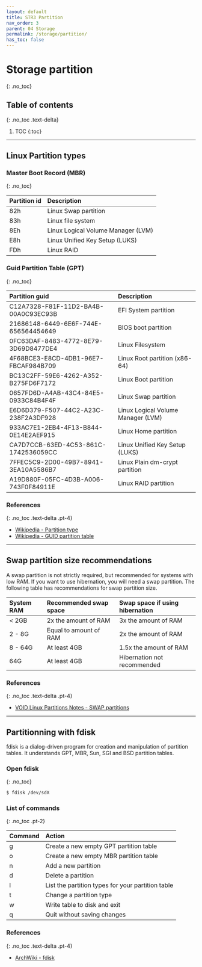 ```yaml
---
layout: default
title: STR3 Partition
nav_order: 3
parent: 04 Storage
permalink: /storage/partition/
has_toc: false
---
```


# Storage partition
{: .no_toc}

## Table of contents
{: .no_toc .text-delta}

1. TOC
{:toc}

---

## Linux Partition types

### Master Boot Record (MBR)
{: .no_toc}

| Partition id | Description                        |
| :----------- | :--------------------------------- |
| 82h          | Linux Swap partition               |
| 83h          | Linux file system                  |
| 8Eh          | Linux Logical Volume Manager (LVM) |
| E8h          | Linux Unified Key Setup (LUKS)     |
| FDh          | Linux RAID                         |

### Guid Partition Table (GPT)
{: .no_toc}

| Partition guid                       | Description                        |
| :----------------------------------- | :--------------------------------- |
| C12A7328-F81F-11D2-BA4B-00A0C93EC93B | EFI System partition               |
| 21686148-6449-6E6F-744E-656564454649 | BIOS boot partition                |
| 0FC63DAF-8483-4772-8E79-3D69D8477DE4 | Linux Filesystem                   |
| 4F68BCE3-E8CD-4DB1-96E7-FBCAF984B709 | Linux Root partition (x86-64)      |
| BC13C2FF-59E6-4262-A352-B275FD6F7172 | Linux Boot partition               |
| 0657FD6D-A4AB-43C4-84E5-0933C84B4F4F | Linux Swap partition               |
| E6D6D379-F507-44C2-A23C-238F2A3DF928 | Linux Logical Volume Manager (LVM) |
| 933AC7E1-2EB4-4F13-B844-0E14E2AEF915 | Linux Home partition               |
| CA7D7CCB-63ED-4C53-861C-1742536059CC | Linux Unified Key Setup (LUKS)     |
| 7FFEC5C9-2D00-49B7-8941-3EA10A5586B7 | Linux Plain dm-crypt partition     |
| A19D880F-05FC-4D3B-A006-743F0F84911E | Linux RAID partition               |

### References
{: .no_toc .text-delta .pt-4}

- [Wikipedia - Partition type](https://en.wikipedia.org/wiki/Partition_type)
- [Wikipedia - GUID partition table](https://en.wikipedia.org/wiki/GUID_Partition_Table)

---

## Swap partition size recommendations

A swap partition is not strictly required, but recommended for systems with low RAM. If you want to use hibernation, you will need a swap partition. The following table has recommendations for swap partition size.

| System RAM | Recommended swap space | Swap space if using hibernation |
| :--------- | :--------------------- | :------------------------------ |
| < 2GB      | 2x the amount of RAM   | 3x the amount of RAM            |
| 2 - 8G     | Equal to amount of RAM | 2x the amount of RAM            |
| 8 - 64G    | At least 4GB           | 1.5x the amount of RAM          |
| 64G        | At least 4GB           | Hibernation not recommended     |

### References
{: .no_toc .text-delta .pt-4}

- [VOID Linux Partitions Notes - SWAP partitions](https://docs.voidlinux.org/installation/live-images/partitions.html#swap-partitions)

---

## Partitionning with fdisk

fdisk is a dialog-driven program for creation and manipulation of partition tables. It understands GPT, MBR, Sun, SGI and BSD partition tables.

### Open fdisk
{: .no_toc}

```bash
$ fdisk /dev/sdX
```

### List of commands
{: .no_toc .pt-2}

| Command | Action                                            |
| :------ | :------------------------------------------------ |
| g       | Create a new empty GPT partition table            |
| o       | Create a new empty MBR partition table            |
| n       | Add a new partition                               |
| d       | Delete a partition                                |
| l       | List the partition types for your partition table |
| t       | Change a partition type                           |
| w       | Write table to disk and exit                      |
| q       | Quit without saving changes                       |


### References
{: .no_toc .text-delta .pt-4}

- [ArchWiki - fdisk](https://wiki.archlinux.org/index.php/Fdisk)

